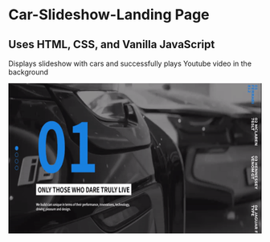 # Car-Slideshow-Landing Page

## Uses HTML, CSS, and Vanilla JavaScript

Displays slideshow with cars and successfully plays Youtube video in the background

<img src='/css/cars.gif' width=650px height=300px title='Register' alt='Register' />
